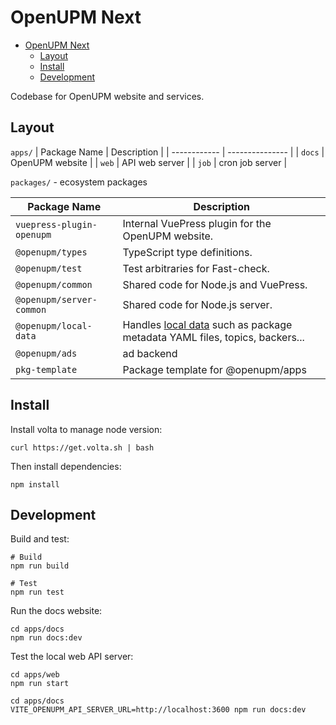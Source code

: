 # OpenUPM Next

- [OpenUPM Next](#openupm-next)
  - [Layout](#layout)
  - [Install](#install)
  - [Development](#development)

Codebase for OpenUPM website and services.

## Layout

`apps/`
| Package Name | Description     |
| ------------ | --------------- |
| `docs`       | OpenUPM website |
| `web`        | API web server  |
| `job`        | cron job server |

`packages/` - ecosystem packages

| Package Name              | Description                                                                                                                       |
| ------------------------- | --------------------------------------------------------------------------------------------------------------------------------- |
| `vuepress-plugin-openupm` | Internal VuePress plugin for the OpenUPM website.                                                                                 |
| `@openupm/types`          | TypeScript type definitions.                                                                                                      |
| `@openupm/test`           | Test arbitraries for Fast-check.                                                                                                  |
| `@openupm/common`         | Shared code for Node.js and VuePress.                                                                                             |
| `@openupm/server-common`  | Shared code for Node.js server.                                                                                                   |
| `@openupm/local-data`     | Handles [local data](https://github.com/openupm/openupm/tree/master/data) such as package metadata YAML files, topics, backers... |
| `@openupm/ads`            | ad backend                                                                                                                        |
| `pkg-template`            | Package template for @openupm/apps                                                                                                |

## Install

Install volta to manage node version:

```
curl https://get.volta.sh | bash
```

Then install dependencies:

```
npm install
```

## Development

Build and test:
```
# Build
npm run build

# Test
npm run test
```

Run the docs website:
```
cd apps/docs
npm run docs:dev
```

Test the local web API server:
```
cd apps/web
npm run start

cd apps/docs
VITE_OPENUPM_API_SERVER_URL=http://localhost:3600 npm run docs:dev
```
